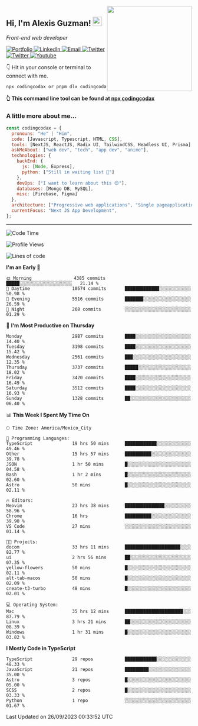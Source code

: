 <img align='right' src="https://media.giphy.com/media/M9gbBd9nbDrOTu1Mqx/giphy.gif" width="230">
<h2>Hi, I'm Alexis Guzman! <img src="https://media.giphy.com/media/hvRJCLFzcasrR4ia7z/giphy.gif" width="25px"></h2>
<p><em>Front-end web developer</em></p>

<p>
  <a href='https://www.codingcodax.dev' target='_blank'>
    <img alt='Portfolio' src='https://img.shields.io/badge/Portfolio-black?logo=vercel&style=flat-square'>
  </a>
  <a href='https://linkedin.com/in/codingcodax' target='_blank'>
    <img alt='LinkedIn' src='https://img.shields.io/badge/LinkedIn-black?logo=LinkedIn&style=flat-square'>
  </a>
  <a href='mailto:codingcodax@gmail.com' target='_blank'>
    <img alt='Email' src='https://img.shields.io/badge/Email-black?logo=Gmail&style=flat-square'>
  </a>
  <a href='https://twitter.com/codingcodax' target='_blank'>
    <img alt='Twitter' src='https://img.shields.io/badge/Twitter-black?logo=Twitter&style=flat-square'>
  </a>
  <a href='https://www.instagram.com/codingcodax' target='_blank'>
    <img alt='Twitter' src='https://img.shields.io/badge/Instagram-black?logo=Instagram&style=flat-square'>
  </a>
  <a href='https://www.youtube.com/@codingcodax' target='_blank'>
    <img alt='Youtube' src='https://img.shields.io/badge/YouTube-black?logo=Youtube&style=flat-square'>
  </a>
</p>

👇 Hit in your console or terminal to connect with me.

```bash
npx codingcodax or pnpm dlx codingcodax 
```
**👆 This command line tool can be found at [npx codingcodax](https://github.com/codingcodax/npx-codingcodax)**

<h3>A little more about me...</h3>

```javascript
const codingcodax = {
  pronouns: "He" | "Him",
  code: [Javascript, Typescript, HTML, CSS],
  tools: [NextJS, ReactJS, Radix UI, TailwindCSS, Headless UI, Prisma],
  askMeAbout: ["web dev", "tech", "app dev", "anime"],
  technologies: {
    backEnd: {
      js: [Node, Express],
      python: ["Still in waiting list 🥲"]
    },
    devOps: ["I want to learn about this 😊"],
    databases: [Mongo DB, MySQL],
    misc: [Firebase, Figma]
  },
  architecture: ["Progressive web applications", "Single pageapplications"],
  currentFocus: "Next JS App Development",
};
```

---

<!--START_SECTION:waka-->
![Code Time](http://img.shields.io/badge/Code%20Time-1%2C792%20hrs%2033%20mins-blue)

![Profile Views](http://img.shields.io/badge/Profile%20Views-17-blue)

![Lines of code](https://img.shields.io/badge/From%20Hello%20World%20I%27ve%20Written-11.1%20million%20lines%20of%20code-blue)

**I'm an Early 🐤** 

```text
🌞 Morning                4385 commits        █████░░░░░░░░░░░░░░░░░░░░   21.14 % 
🌆 Daytime                10574 commits       █████████████░░░░░░░░░░░░   50.98 % 
🌃 Evening                5516 commits        ███████░░░░░░░░░░░░░░░░░░   26.59 % 
🌙 Night                  268 commits         ░░░░░░░░░░░░░░░░░░░░░░░░░   01.29 % 
```
📅 **I'm Most Productive on Thursday** 

```text
Monday                   2987 commits        ████░░░░░░░░░░░░░░░░░░░░░   14.40 % 
Tuesday                  3198 commits        ████░░░░░░░░░░░░░░░░░░░░░   15.42 % 
Wednesday                2561 commits        ███░░░░░░░░░░░░░░░░░░░░░░   12.35 % 
Thursday                 3737 commits        █████░░░░░░░░░░░░░░░░░░░░   18.02 % 
Friday                   3420 commits        ████░░░░░░░░░░░░░░░░░░░░░   16.49 % 
Saturday                 3512 commits        ████░░░░░░░░░░░░░░░░░░░░░   16.93 % 
Sunday                   1328 commits        ██░░░░░░░░░░░░░░░░░░░░░░░   06.40 % 
```


📊 **This Week I Spent My Time On** 

```text
🕑︎ Time Zone: America/Mexico_City

💬 Programming Languages: 
TypeScript               19 hrs 50 mins      ████████████░░░░░░░░░░░░░   49.46 % 
Other                    15 hrs 57 mins      ██████████░░░░░░░░░░░░░░░   39.78 % 
JSON                     1 hr 50 mins        █░░░░░░░░░░░░░░░░░░░░░░░░   04.58 % 
Bash                     1 hr 2 mins         █░░░░░░░░░░░░░░░░░░░░░░░░   02.60 % 
Astro                    50 mins             █░░░░░░░░░░░░░░░░░░░░░░░░   02.11 % 

🔥 Editors: 
Neovim                   23 hrs 38 mins      ███████████████░░░░░░░░░░   58.96 % 
Chrome                   16 hrs              ██████████░░░░░░░░░░░░░░░   39.90 % 
VS Code                  27 mins             ░░░░░░░░░░░░░░░░░░░░░░░░░   01.14 % 

🐱‍💻 Projects: 
docom                    33 hrs 11 mins      █████████████████████░░░░   82.77 % 
ui                       2 hrs 56 mins       ██░░░░░░░░░░░░░░░░░░░░░░░   07.35 % 
yellow-flowers           50 mins             █░░░░░░░░░░░░░░░░░░░░░░░░   02.11 % 
alt-tab-macos            50 mins             █░░░░░░░░░░░░░░░░░░░░░░░░   02.09 % 
create-t3-turbo          48 mins             █░░░░░░░░░░░░░░░░░░░░░░░░   02.01 % 

💻 Operating System: 
Mac                      35 hrs 12 mins      ██████████████████████░░░   87.79 % 
Linux                    3 hrs 21 mins       ██░░░░░░░░░░░░░░░░░░░░░░░   08.39 % 
Windows                  1 hr 31 mins        █░░░░░░░░░░░░░░░░░░░░░░░░   03.82 % 
```

**I Mostly Code in TypeScript** 

```text
TypeScript               29 repos            ████████████░░░░░░░░░░░░░   48.33 % 
JavaScript               21 repos            █████████░░░░░░░░░░░░░░░░   35.00 % 
Astro                    3 repos             █░░░░░░░░░░░░░░░░░░░░░░░░   05.00 % 
SCSS                     2 repos             █░░░░░░░░░░░░░░░░░░░░░░░░   03.33 % 
Python                   1 repo              ░░░░░░░░░░░░░░░░░░░░░░░░░   01.67 % 
```




 Last Updated on 26/09/2023 00:33:52 UTC
<!--END_SECTION:waka-->
